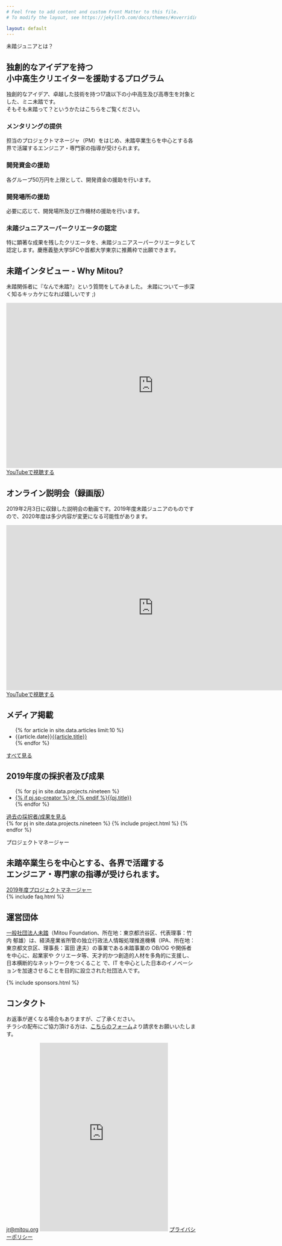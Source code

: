 ```yaml
---
# Feel free to add content and custom Front Matter to this file.
# To modify the layout, see https://jekyllrb.com/docs/themes/#overriding-theme-defaults

layout: default
---
```

<section id="about">
  <p class="subtitle">未踏ジュニアとは？</p>
  <h2 class="s-title">独創的なアイデアを持つ<br>小中高生クリエイターを援助するプログラム</h2>
  <p>独創的なアイデア、卓越した技術を持つ17歳以下の小中高生及び高専生を対象とした、ミニ未踏です。<br>
  そもそも未踏って？というかたはこちらをご覧ください。</p>
  <div class="service">
    <div class="service-one">
      <h3>メンタリングの提供</h3>
      <p>担当のプロジェクトマネージャ（PM）をはじめ、未踏卒業生らを中心とする各界で活躍するエンジニア・専門家の指導が受けられます。</p>
    </div>
    <div class="service-one">
      <h3>開発資金の援助</h3>
      <p>各グループ50万円を上限として、開発資金の援助を行います。</p>
    </div>
    <div class="service-one">
      <h3>開発場所の援助</h3>
      <p>必要に応じて、開発場所及び工作機材の援助を行います。</p>
    </div>
    <div class="service-one">
      <h3>未踏ジュニアスーパークリエータの認定</h3>
      <p>特に顕著な成果を残したクリエータを、未踏ジュニアスーパークリエータとして認定します。慶應義塾大学SFCや首都大学東京に推薦枠で出願できます。</p>
    </div>
  </div>
  <h2>未踏インタビュー - Why Mitou?</h2>
  <p>未踏関係者に『なんで未踏?』という質問をしてみました。
未踏について一歩深く知るキッカケになれば嬉しいです ;)</p>
  <iframe width="779" height="438" src="https://www.youtube.com/embed/videoseries?list=PLNObH2jlC6leiUTypiJYO2zUcwBg7M0Bg" frameborder="0" allow="accelerometer; autoplay; encrypted-media; gyroscope; picture-in-picture" allowfullscreen=""></iframe>
  <a href="https://www.youtube.com/playlist?list=PLNObH2jlC6leiUTypiJYO2zUcwBg7M0Bg&disable_polymer=true" class="button">YouTubeで視聴する</a>

  <h2>オンライン説明会（録画版）</h2>
  <p>2019年2月3日に収録した説明会の動画です。2019年度未踏ジュニアのものですので、2020年度は多少内容が変更になる可能性があります。</p>
  <iframe width="779" height="438" src="https://www.youtube.com/embed/videoseries?list=PLNObH2jlC6lfFCBZeq10OrpsEOdSGkkBd" frameborder="0" allow="accelerometer; autoplay; encrypted-media; gyroscope; picture-in-picture" allowfullscreen=""></iframe>
  <a href="https://www.youtube.com/playlist?list=PLNObH2jlC6lfFCBZeq10OrpsEOdSGkkBd&disable_polymer=true" class="button">YouTubeで視聴する</a>
</section>
<section id="articles">
  <h2>メディア掲載</h2>
  <ul>
    {% for article in site.data.articles limit:10 %}
    <li><span>{{article.date}}</span><a href="{{article.url}}">{{article.title}}</a></li>
    {% endfor %}
  </ul>
  <a href="/media" class="button">すべて見る</a>
</section>
<section id="results">
  <h2>2019年度の採択者及び成果</h2>
  <ul>
    {% for pj in site.data.projects.nineteen %}
    <li><a href="#{{pj.id}}">{% if pj.sp-creator %}<span>☆ </span>{% endif %}{{pj.title}}</a></li>
    {% endfor %}
  </ul>
  <a href="/past-projects" class="button">過去の採択者/成果を見る</a>
  <div class="projects flex">
    {% for pj in site.data.projects.nineteen %}
      {% include project.html %}
    {% endfor %}
  </div>
</section>
<section id="project-manager">
  <p class="subtitle">プロジェクトマネージャー</p>
  <h2 class="s-title">未踏卒業生らを中心とする、各界で活躍する<br>エンジニア・専門家の指導が受けられます。</h2>
  <a href="/pm" class="button">2019年度プロジェクトマネージャー</a>
</section>
{% include faq.html %}
<section>
  <h2>運営団体</h2>
  <p><a href="https://www.mitou.org/">一般社団法人未踏</a>（Mitou Foundation、所在地：東京都渋谷区、代表理事：竹内 郁雄）は、経済産業省所管の独立行政法人情報処理推進機構（IPA、所在地：東京都文京区、理事長：富田 達夫）の事業である未踏事業の OB/OG や関係者を中心に、起業家や クリエータ等、天才的かつ創造的人材を多角的に支援し、日本横断的なネットワークをつくること で、IT を中心とした日本のイノベーションを加速させることを目的に設立された社団法人です。</p>
</section>
{% include sponsors.html %}
<section id="contact">
  <h2>コンタクト</h2>
  <p>お返事が遅くなる場合もありますが、ご了承ください。<br>チラシの配布にご協力頂ける方は、<a href="https://goo.gl/forms/LbmaEz1kNrN1WFgt2">こちらのフォーム</a>より請求をお願いいたします。</p>
  <a href="mailto:jr@mitou.org">jr@mitou.org</a>
  <iframe name="f285ee6871c3bb8" width="1000px" height="1000px" title="fb:page Facebook Social Plugin" frameborder="0" allowtransparency="true" allowfullscreen="true" scrolling="no" allow="encrypted-media" src="https://www.facebook.com/v2.8/plugins/page.php?adapt_container_width=true&amp;app_id=158647657952679&amp;channel=https%3A%2F%2Fstaticxx.facebook.com%2Fconnect%2Fxd_arbiter.php%3Fversion%3D45%23cb%3Df1867d0e5f9a8f%26domain%3Djr.mitou.org%26origin%3Dhttps%253A%252F%252Fjr.mitou.org%252Ff2db495e8015cc%26relation%3Dparent.parent&amp;container_width=1470&amp;hide_cover=false&amp;href=https%3A%2F%2Fwww.facebook.com%2F%25E6%259C%25AA%25E8%25B8%258F%25E3%2582%25B8%25E3%2583%25A5%25E3%2583%258B%25E3%2582%25A2-256249264788982%2F&amp;locale=ja_JP&amp;sdk=joey&amp;show_facepile=true&amp;small_header=false&amp;tabs=timeline" style="border: none; visibility: visible; width: 340px; height: 500px;" class=""></iframe>
  <a href="/privacy-policy.html">プライバシーポリシー</a>
</section>
